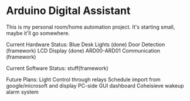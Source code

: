 # Arduino Digital Assistant
This is my personal room/home automation project. It's starting small, maybe it'll go somewhere.

Current Hardware Status:
Blue Desk Lights (done)
Door Detection (framework)
LCD Display (done)
ARD00-ARD01 Communication (framework)

Current Software Status:
stuff(framework)

Future Plans:
Light Control through relays
Schedule import from google/microsoft and display
PC-side GUI dashboard
Coheisieve wakeup alarm system

